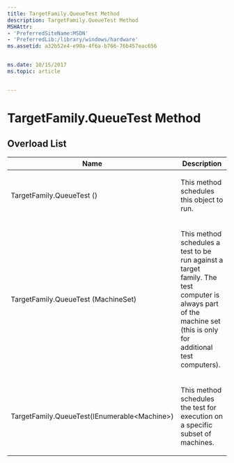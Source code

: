 ```yaml
---
title: TargetFamily.QueueTest Method
description: TargetFamily.QueueTest Method
MSHAttr:
- 'PreferredSiteName:MSDN'
- 'PreferredLib:/library/windows/hardware'
ms.assetid: a32b52e4-e90a-4f6a-b766-76b457eac656


ms.date: 10/15/2017
ms.topic: article


---
```


# TargetFamily.QueueTest Method


## <span id="Overload_List"></span><span id="overload_list"></span><span id="OVERLOAD_LIST"></span>Overload List


<table>
<colgroup>
<col width="50%" />
<col width="50%" />
</colgroup>
<thead>
<tr class="header">
<th>Name</th>
<th>Description</th>
</tr>
</thead>
<tbody>
<tr class="odd">
<td><p>TargetFamily.QueueTest ()</p></td>
<td><p>This method schedules this object to run.</p></td>
</tr>
<tr class="even">
<td><p>TargetFamily.QueueTest (MachineSet)</p></td>
<td><p>This method schedules a test to be run against a target family. The test computer is always part of the machine set (this is only for additional test computers).</p></td>
</tr>
<tr class="odd">
<td><p>TargetFamily.QueueTest(IEnumerable&lt;Machine&gt;)</p></td>
<td><p>This method schedules the test for execution on a specific subset of machines.</p></td>
</tr>
</tbody>
</table>

 

 

 






